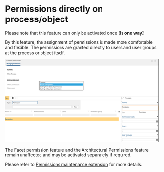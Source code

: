 # Permissions directly on process/object 

Please note that this feature can only be activated once (__Is one way__)!

By this feature, the assignment of permissions is made more comfortable and flexible. The permissions are granted directly to users and user groups at the process or object itself.  

![screen](../media/permissions-maintenance-extension.png)

The Facet permission feature and the Architectural Permissions feature remain unaffected and may be activated separately if required.

Please refer to [Permissions maintenance extension](https://docs.symbioworld.com/admin/administration/permissions/permissions-maintenance-extension/) for more details.